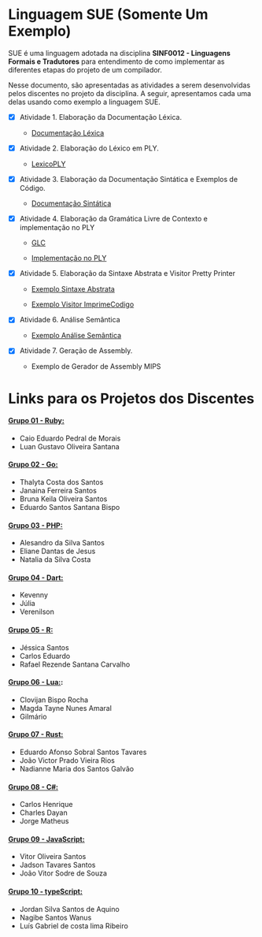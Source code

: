 # Linguagem SUE (Somente Um Exemplo)
SUE é uma linguagem adotada na disciplina __SINF0012 - Linguagens Formais e Tradutores__ para entendimento de como implementar as diferentes etapas do projeto de um compilador.

Nesse documento, são apresentadas as atividades a serem desenvolvidas pelos discentes no projeto da disciplina. A seguir, apresentamos cada uma delas usando como exemplo a linguagem SUE.

- [x] Atividade 1. Elaboração da Documentação Léxica.

  - [Documentação Léxica](https://github.com/andreluisms/LinguagemSue/blob/main/mds/lexico.md)
  
- [x] Atividade 2. Elaboração do Léxico em PLY.
	
  - [LexicoPLY](https://github.com/andreluisms/TutorialSemantico02/blob/main/ExpressionLanguageLex.py)

- [x] Atividade 3. Elaboração da Documentação Sintática e Exemplos de Código.

  - [Documentação Sintática](https://github.com/andreluisms/LinguagemSue/blob/main/mds/sintatico.md)

- [x] Atividade 4. Elaboração da Gramática Livre de Contexto e implementação no PLY

  - [GLC](https://github.com/andreluisms/TutorialSemantico02/blob/main/mds/glc.md)

  - [Implementação no PLY](https://github.com/andreluisms/TutorialSemantico02/blob/main/ExpressionLanguageParser.py)

- [x] Atividade 5. Elaboração da Sintaxe Abstrata e Visitor Pretty Printer

  - [Exemplo Sintaxe Abstrata](https://github.com/andreluisms/TutorialSemantico02/blob/main/SintaxeAbstrata.py)

  - [Exemplo Visitor ImprimeCodigo](https://github.com/andreluisms/TutorialSemantico02/blob/main/Visitor.py)

- [x] Atividade 6. Análise Semântica

  - [Exemplo Análise Semântica](https://github.com/andreluisms/TutorialSemantico02/blob/main/SemanticVisitor.py)

- [x] Atividade 7. Geração de Assembly.
  
  - Exemplo de Gerador de Assembly MIPS


# Links para os Projetos dos Discentes 
#### [Grupo 01 - Ruby:](https://github.com/Luan-S4ntana/Compilador_Ruby)
  - Caio Eduardo Pedral de Morais
  - Luan Gustavo Oliveira Santana


#### [Grupo 02 - Go:](https://github.com/EduardoSSBispo/Linguagem-GO)
- Thalyta Costa dos Santos
- Janaina Ferreira Santos
- Bruna Keila Oliveira Santos
- Eduardo Santos Santana Bispo 

#### [Grupo 03 - PHP:](https://github.com/Elianedantas/CompiladorPHP)
- Alesandro da Silva Santos
- Eliane Dantas de Jesus
- Natalia da Silva Costa 

#### [Grupo 04 - Dart:](https://github.com/KevennyJS/Dart-Analyser-Lexicon-Syntactic-Semantic)
  - Kevenny
  - Júlia
  - Verenilson


#### [Grupo 05 - R:](https://github.com/JessicaPortilio/LinguagemR)
  - Jéssica Santos
  - Carlos Eduardo
  - Rafael Rezende Santana Carvalho

#### [Grupo 06 - Lua:](https://github.com/Clovijan/Compilador_Lua):
  - Clovijan Bispo Rocha
  - Magda Tayne Nunes Amaral
  - Gilmário 


#### [Grupo 07 - Rust:](https://github.com/LINGUAGENS-FORMAIS-E-TRADUTORES-2022-2/compilador-rust)
  - Eduardo Afonso Sobral Santos Tavares
  - João Victor Prado Vieira Rios
  - Nadianne Maria dos Santos Galvão


#### [Grupo 08 - C#:](https://github.com/charlescosta1/CSharp_Compiler)
  - Carlos Henrique
  - Charles Dayan
  - Jorge Matheus


#### [Grupo 09 - JavaScript:](https://github.com/vitorolive99/Projeto-LFT---JavaScript)
  - Vitor Oliveira Santos
  - Jadson Tavares Santos
  - João Vitor Sodre de Souza


#### [Grupo 10 - typeScript:](https://github.com/JordS2/Analisador-L-xico---Typescript-1-)
  - Jordan Silva Santos de Aquino 
  - Nagibe Santos Wanus 
  - Luís Gabriel de costa lima Ribeiro
